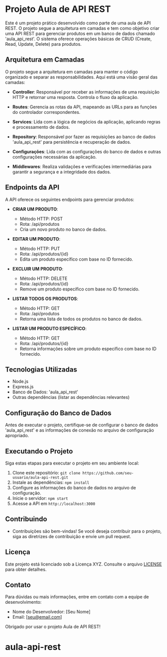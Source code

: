 # Projeto Aula de API REST

Este é um projeto prático desenvolvido como parte de uma aula de API REST. O projeto segue a arquitetura em camadas e tem como objetivo criar uma API REST para gerenciar produtos em um banco de dados chamado 'aula_api_rest'. O sistema oferece operações básicas de CRUD (Create, Read, Update, Delete) para produtos.

## Arquitetura em Camadas

O projeto segue a arquitetura em camadas para manter o código organizado e separar as responsabilidades. Aqui está uma visão geral das camadas:

- **Controller**: Responsável por receber as informações de uma requisição HTTP e retornar uma resposta. Controla o fluxo da aplicação.

- **Routes**: Gerencia as rotas da API, mapeando as URLs para as funções do controlador correspondentes.

- **Services**: Lida com a lógica de negócios da aplicação, aplicando regras e processamento de dados.

- **Repository**: Responsável por fazer as requisições ao banco de dados 'aula_api_rest' para persistência e recuperação de dados.

- **Configurações**: Lida com as configurações do banco de dados e outras configurações necessárias da aplicação.

- **Middlewares**: Realiza validações e verificações intermediárias para garantir a segurança e a integridade dos dados.

## Endpoints da API

A API oferece os seguintes endpoints para gerenciar produtos:

- **CRIAR UM PRODUTO**: 
  - Método HTTP: POST
  - Rota: /api/produtos
  - Cria um novo produto no banco de dados.

- **EDITAR UM PRODUTO**: 
  - Método HTTP: PUT
  - Rota: /api/produtos/{id}
  - Edita um produto específico com base no ID fornecido.

- **EXCLUIR UM PRODUTO**: 
  - Método HTTP: DELETE
  - Rota: /api/produtos/{id}
  - Remove um produto específico com base no ID fornecido.

- **LISTAR TODOS OS PRODUTOS**:
  - Método HTTP: GET
  - Rota: /api/produtos
  - Retorna uma lista de todos os produtos no banco de dados.

- **LISTAR UM PRODUTO ESPECÍFICO**:
  - Método HTTP: GET
  - Rota: /api/produtos/{id}
  - Retorna informações sobre um produto específico com base no ID fornecido.

## Tecnologias Utilizadas

- Node.js
- Express.js
- Banco de Dados: 'aula_api_rest'
- Outras dependências (listar as dependências relevantes)

## Configuração do Banco de Dados

Antes de executar o projeto, certifique-se de configurar o banco de dados 'aula_api_rest' e as informações de conexão no arquivo de configuração apropriado.

## Executando o Projeto

Siga estas etapas para executar o projeto em seu ambiente local:

1. Clone este repositório: `git clone https://github.com/seu-usuario/aula-api-rest.git`
2. Instale as dependências: `npm install`
3. Configure as informações do banco de dados no arquivo de configuração.
4. Inicie o servidor: `npm start`
5. Acesse a API em `http://localhost:3000`

## Contribuindo

- Contribuições são bem-vindas! Se você deseja contribuir para o projeto, siga as diretrizes de contribuição e envie um pull request.

## Licença

Este projeto está licenciado sob a Licença XYZ. Consulte o arquivo [LICENSE](LICENSE) para obter detalhes.

## Contato

Para dúvidas ou mais informações, entre em contato com a equipe de desenvolvimento:

- Nome do Desenvolvedor: [Seu Nome]
- Email: [seu@email.com]

Obrigado por usar o projeto Aula de API REST!
# aula-api-rest
